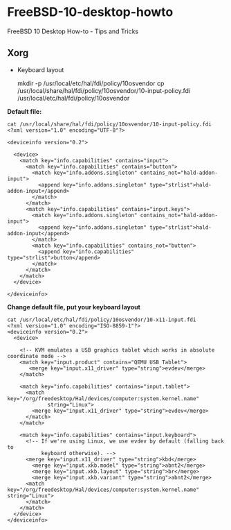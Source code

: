 FreeBSD-10-desktop-howto
========================

FreeBSD 10 Desktop How-to - Tips and Tricks


## Xorg

- Keyboard layout

    mkdir -p /usr/local/etc/hal/fdi/policy/10osvendor
    cp /usr/local/share/hal/fdi/policy/10osvendor/10-input-policy.fdi /usr/local/etc/hal/fdi/policy/10osvendor

**Default file:**

    cat /usr/local/share/hal/fdi/policy/10osvendor/10-input-policy.fdi
    <?xml version="1.0" encoding="UTF-8"?>

    <deviceinfo version="0.2">

      <device>
        <match key="info.capabilities" contains="input">
          <match key="info.capabilities" contains="button">
            <match key="info.addons.singleton" contains_not="hald-addon-input">
              <append key="info.addons.singleton" type="strlist">hald-addon-input</append>
            </match>
          </match>
          <match key="info.capabilities" contains="input.keys">
            <match key="info.addons.singleton" contains_not="hald-addon-input">
              <append key="info.addons.singleton" type="strlist">hald-addon-input</append>
            </match>
            <match key="info.capabilities" contains_not="button">
              <append key="info.capabilities" type="strlist">button</append>
            </match>
          </match>
        </match>
      </device>

    </deviceinfo>

**Change default file, put your keyboard layout**

    cat /usr/local/etc/hal/fdi/policy/10osvendor/10-x11-input.fdi
    <?xml version="1.0" encoding="ISO-8859-1"?>
    <deviceinfo version="0.2">
      <device>

        <!-- KVM emulates a USB graphics tablet which works in absolute coordinate mode -->
        <match key="input.product" contains="QEMU USB Tablet">
           <merge key="input.x11_driver" type="string">evdev</merge>
        </match>

        <match key="info.capabilities" contains="input.tablet">
          <match key="/org/freedesktop/Hal/devices/computer:system.kernel.name"
                 string="Linux">
            <merge key="input.x11_driver" type="string">evdev</merge>
          </match>
        </match>

        <match key="info.capabilities" contains="input.keyboard">
          <!-- If we're using Linux, we use evdev by default (falling back to
               keyboard otherwise). -->
          <merge key="input.x11_driver" type="string">kbd</merge>
            <merge key="input.xkb.model" type="string">abnt2</merge>
            <merge key="input.xkb.layout" type="string">br</merge>
            <merge key="input.xkb.variant" type="string">abnt2</merge>
          <match key="/org/freedesktop/Hal/devices/computer:system.kernel.name" string="Linux">
          </match>
        </match>
      </device>
    </deviceinfo>

